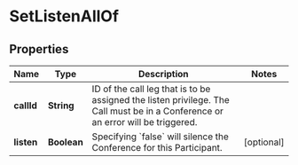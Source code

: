 

# SetListenAllOf


## Properties

Name | Type | Description | Notes
------------ | ------------- | ------------- | -------------
**callId** | **String** | ID of the call leg that is to be assigned the listen privilege. The Call must be in a Conference or an error will be triggered. | 
**listen** | **Boolean** | Specifying &#x60;false&#x60; will silence the Conference for this Participant. |  [optional]



